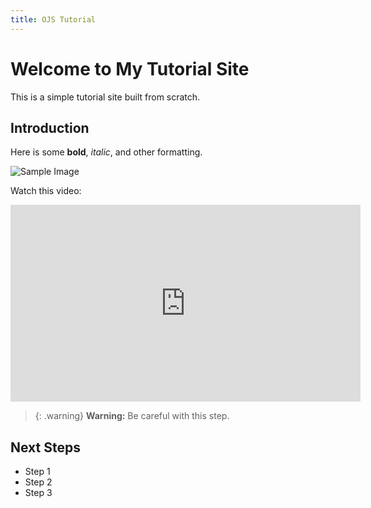 ```yaml
---
title: OJS Tutorial
---
```


# Welcome to My Tutorial Site

This is a simple tutorial site built from scratch.

## Introduction

Here is some **bold**, *italic*, and other formatting.

![Sample Image](https://upload.wikimedia.org/wikipedia/commons/thumb/6/6a/Saint_Sophia%2C_Constantinopolis.jpg/1280px-Saint_Sophia%2C_Constantinopolis.jpg)

Watch this video:

<iframe width="560" height="315" src="https://www.youtube.com/embed/dQw4w9WgXcQ" frameborder="0" allowfullscreen></iframe>

> {: .warning}
> **Warning:** Be careful with this step.

## Next Steps

- Step 1  
- Step 2  
- Step 3  
